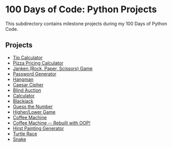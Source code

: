 # 100 Days of Code: Python Projects
This subdirectory contains milestone projects during my 100 Days of Python Code.

## Projects
<!-- Link to individual Python projects below here. 👇️ -->

- [Tip Calculator](tip-calculator)
- [Pizza Pricing Calculator](pizza-pricer)
- [Janken (Rock, Paper, Scissors) Game](janken)
- [Password Generator](password-generator)
- [Hangman](hangman)
- [Caesar Cipher](caesar-cipher)
- [Blind Auction](blind-auction)
- [Calculator](calculator)
- [Blackjack](blackjack)
- [Guess the Number](guess-the-number)
- [Higher/Lower Game](higher-lower-game)
- [Coffee Machine](coffee-machine)
- [Coffee Machine -- Rebuilt with OOP!](coffee-machine-oop)
- [Hirst Painting Generator](hirst-painting-generator)
- [Turtle Race](turtle-race)
- [Snake](snake)

